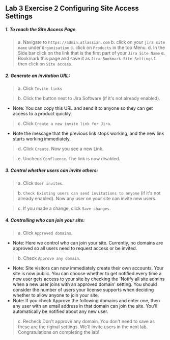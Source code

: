 ## Lab 3 Exercise 2 Configuring Site Access Settings 
##### 1. To reach the Site Access Page
> a. Navigate to `https://admin.atlassian.com` 
> b. click on your `jira site name` under `Organisation`
> c. click on `Products` in the top Menu. 
> d. In the Side bar click on the link that is the first part of your `Jira Site Name` 
> e. Bookmark this page and save it as `Jira-Bookmark-Site-Settings`
> f. then click on `Site access`. 


##### 2. Generate an invitation URL:
> a. Click `Invite links`
 
> b. Click the button next to Jira Software (if it's not already enabled). 
 * Note: You can copy this URL and send it to anyone so they can get access to a product quickly. 

> c. Click `Create a new invite link for Jira`. 
 * Note the message that the previous link stops working, and the new link starts working immediately. 

> d. Click `Create`. Now you see a new Link. 

> e. Uncheck `Confluence`. The link is now disabled. 


##### 3. Control whether users can invite others: 
> a. Click `User invites`.
 
> b. `Check Existing users can send invitations to anyone` (if it's not already enabled). 
Now any user on your site can invite new users.
 
> c. If you made a change, click `Save changes`. 
##### 4. Controlling who can join your site: 
> a. Click `Approved domains`. 
* Note: Here we control who can join your site. Currently, no domains are 
approved so all users need to request access or be invited. 

> b. Check `Approve any domain`.
 * Note: Site visitors can now immediately create their own accounts. Your site is now public. You can choose whether to get notified every time a new user gets access to your site by checking the 'Notify all site admins when a new user joins with an approved domain' setting. You should consider the number of users your license supports when deciding whether to allow anyone to join your site. 
 * Note: If you check Approve the following domains and enter one, then any user with an email address in that domain can join the site. You'll automatically be notified about any new user. 
> c. Recheck Don't approve any domain. You don't need to save as these are the riginal settings. We'll invite users in the next lab. 
Congratulations on completing the lab! 

